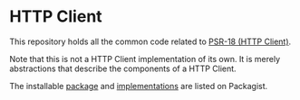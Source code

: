 HTTP Client
===========

This repository holds all the common code related to [PSR-18 (HTTP Client)][psr-url].

Note that this is not a HTTP Client implementation of its own. It is merely abstractions that describe the components of a HTTP Client.

The installable [package][package-url] and [implementations][implementation-url] are listed on Packagist.

[psr-url]: http://www.php-fig.org/psr/psr-18
[package-url]: https://packagist.org/packages/psr/http-client
[implementation-url]: https://packagist.org/providers/psr/http-client-implementation
